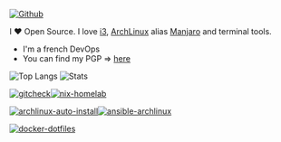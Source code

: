 [![Github](https://img.shields.io/github/followers/badele?label=Follow&style=social)](https://github.com/badele)

I ❤ Open Source. I love [i3](https://i3wm.org/), [ArchLinux](https://archlinux.org/) alias [Manjaro](https://manjaro.org/) and terminal tools.

* I'm a french DevOps 
* You can find my PGP => [here](https://keybase.io/brunoadele)

![Top Langs](https://github-readme-stats.vercel.app/api/top-langs/?username=badele&theme=prussian&hide=php,java,html,markdown)
![Stats](https://github-readme-stats.vercel.app/api?username=badele&show_icons=true&count_private=true&line_height=40&theme=prussian)

[![gitcheck](https://github-readme-stats.vercel.app/api/pin/?username=badele&repo=gitcheck&theme=prussian)](https://github.com/badele/gitcheck)[![nix-homelab](https://github-readme-stats.vercel.app/api/pin/?username=badele&repo=nix-homelab&theme=prussian)](https://github.com/badele/nix-homelab)

[![archlinux-auto-install](https://github-readme-stats.vercel.app/api/pin/?username=badele&repo=archlinux-auto-install&theme=prussian)](https://github.com/badele/archlinux-auto-instal)[![ansible-archlinux](https://github-readme-stats.vercel.app/api/pin/?username=badele&repo=ansible-archlinux&theme=prussian)](https://github.com/badele/ansible-archlinux)


[![docker-dotfiles](https://github-readme-stats.vercel.app/api/pin/?username=badele&repo=docker-dotfiles&theme=prussian)](https://github.com/badele/docker-dotfiles)

